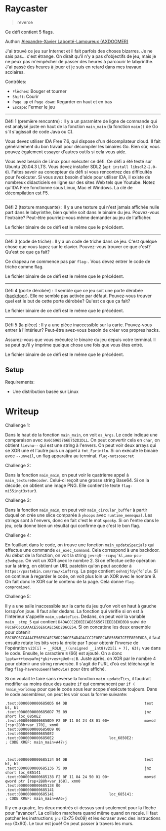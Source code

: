 # Raycaster

> reverse

Ce défi contient 5 flags.

Author: [Alexandre-Xavier Labonté-Lamoureux (AXDOOMER)](https://github.com/axdoomer)

J'ai trouvé ce jeu sur Internet et il fait parfois des choses bizarres. Je ne sais pas... c'est étrange. On dirait qu'il n'y a pas d'objectifs de jeu, mais je ne peux pas m'empêcher de passer des heures à parcourir le labyrinthe. J'ai passé des heures à jouer et je suis en retard dans mes travaux scolaires.

Contrôles:
* `Flèches`: Bouger et tourner
* `Shift`: Courir
* `Page up` et `Page down`: Regarder en haut et en bas
* `Escape`: Fermer le jeu

--------------

Défi 1 (première rencontre) : Il y a un paramètre de ligne de commande qui est analysé juste en haut de la fonction `main_main` (la fonction `main()` de Go s'il s'agissait de code Java ou C).

Vous devez utiliser IDA Free 7.6, qui dispose d'un décompilateur cloud. Il fait généralement du bon travail pour décompiler les binaires Go. Bien sûr, vous pouvez également essayer d'autres outils si cela vous aide. 

Vous avez besoin de Linux pour exécuter ce défi. Ce défi a été testé sur Ubuntu 20.04.3 LTS. Vous devez installer SDL2 (`apt install libsdl2-2.0-0`). Faites savoir au concepteur du défi si vous rencontrez des difficultés pour l'exécuter. Si vous avez besoin d'aide pour utiliser IDA, il existe de nombreux didacticiels en ligne sur des sites Web tels que Youtube. Notez qu'IDA Free fonctionne sous Linux, Mac et Windows. La clé de décompilation est F5.

--------------

Défi 2 (texture manquante) : Il y a une texture qui n'est jamais affichée nulle part dans le labyrinthe, bien qu'elle soit dans le binaire du jeu. Pouvez-vous l'extraire? Peut-être pourriez-vous même demander au jeu de l'afficher.

Le fichier binaire de ce défi est le même que le précédent.

--------------

Défi 3 (code de triche) : Il y a un code de triche dans ce jeu. C'est quelque chose que vous tapez sur le clavier. Pouvez-vous trouver ce que c'est? Qu'est ce que ça fait?

Ce drapeau ne commence pas par `flag-`. Vous devez entrer le code de triche comme flag.

Le fichier binaire de ce défi est le même que le précédent.

--------------

Défi 4 (porte dérobée) : Il semble que ce jeu soit une porte dérobée ([backdoor](https://fr.wikipedia.org/wiki/Porte_d%C3%A9rob%C3%A9e)). Elle ne semble pas activée par défaut. Pouvez-vous trouver quel est le but de cette porte dérobée? Qu'est ce que ça fait?

Le fichier binaire de ce défi est le même que le précédent.

--------------

Défi 5 (la pièce) : Il y a une pièce inaccessible sur la carte. Pouvez-vous entrer à l'intérieur? Peut-être avez-vous besoin de créer vos propres hacks.

Assurez-vous que vous exécutez le binaire du jeu depuis votre terminal. Il se peut qu'il y imprime quelque chose une fois que vous êtes entré.

Le fichier binaire de ce défi est le même que le précédent.

## Setup

Requirements:
- Une distribution basée sur Linux

# Writeup

Challenge 1:

Dans le haut de la fonction `main_main`, on voit `os_Args`. Le code indique une comparaison avec `0x6C6965766E752D2DLL`. On peut convertir cela en `char`, on obtient `lievnu--` qui est une string à l'envers. On peut voir deux arrays qui se XOR une et l'autre puis un appel à `fmt_Fprintln`. Si on exécute le binaire avec `--unveil`, un flag apparaîtra au terminal. `flag-notsosecret`

Challenge 2:

Dans la fonction `main_main`, on peut voir le quatrième appel à `main_textureDecoder`. Celui-ci reçoit une grosse string Base64. Si on la décode, on obtient une image PNG. Elle contient le texte `flag-mi55ingt3xtur3`. 

Challenge 3:

Dans la fonction `main_main`, on peut voir `main_circular_buffer` à partir duquel on crée une slice comparée à `ykoops` avec `runtime_memequal`. Les strings sont à l'envers, donc en fait c'est le mot `spooky`. Si on l'entre dans le jeu, cela donne bien un résultat qui confirme que c'est le bon flag. 

Challenge 4:

En fouillant dans le code, on trouve une fonction `main_updateSpecials` qui effectue une commande `os_exec_Command`. Cela correspond à une backdoor. Au début de la fonction, on voit la string ``jvvrq8--rcqvg`kl,amo-pcu-z3wdvpae``. On voit un XOR avec le nombre 2. Si on effectue cette opération sur la string, on obtient un URL pastebin qu'on peut accéder à `https://pastebin.com/raw/x1uftrcg`. La page contient ``oehn$jfdy{fd`zlm``. Si on continue à regarder le code, on voit plus loin un XOR avec le nombre 9. On fait donc le XOR sur le contenu de la page. Cela donne `flag-compromised`. 

Challenge 5:

Il y a une salle inaccessible sur la carte du jeu qu'on voit en haut à gauche lorsqu'on joue. Il faut aller dedans. La fonction qui vérifie si on est à l'intérieur s'appelle `main_updateTics`. Dedans, on peut voir la variable `main__stmp_5` qui contient `D4DACCC2E0EECAE856567CEEE8E0E0D8` suivi de `F8C6FC6CCAAACE56E6CAEC56D2D6CE54`. Si on concatène les deux ensemble pour obtenir `F8C6FC6CCAAACE56E6CAEC56D2D6CE54D4DACCC2E0EECAE856567CEEE8E0E0D8`, il faut ensuite rotate les bits vers la droite par 1 pour obtenir l'inverse de l'opération `v23[i] = __ROL8__((unsigned __int8)v21[i + 7], 63);` vue dans le code. Ensuite, le caractère `B` (66) est ajouté. On a donc `lpptw>++tewpafmj*gki+ves+gUe6~c|B`. Juste après, on XOR par le nombre 4 pour obtenir une string renversée. Il s'agit de l'URL d'où est téléchargé le flag `flag-haveYouSeenTheMovie?` pour être affiché. 

Si on voulait le faire sans reverse la fonction `main_updateTics`, il faudrait modifier au moins deux des quatre `if` qui commencent par `if ( !main_worldmap` pour que le code sous leur scope s'exécute toujours. Dans le code assembleur, on peut les voir sous la forme suivante: 

```
.text:00000000006850D5 84 DB                                   test    bl, bl
.text:00000000006850D7 75 09                                   jnz     short loc_6850E2
.text:00000000006850D9 F2 0F 11 84 24 48 01 00+                movsd   [rsp+2B8h+var_170], xmm0
.text:00000000006850D9 00
.text:00000000006850E2
.text:00000000006850E2                         loc_6850E2:                             ; CODE XREF: main_main+A47↑j



.text:0000000000685134 84 DB                                   test    bl, bl
.text:0000000000685136 75 09                                   jnz     short loc_685141
.text:0000000000685138 F2 0F 11 84 24 50 01 00+                movsd   qword ptr [rsp+2B8h+var_168], xmm0
.text:0000000000685138 00
.text:0000000000685141
.text:0000000000685141                         loc_685141:                             ; CODE XREF: main_main+AA6↑j
```

Il y en a quatre, les deux montrés ci-dessus sont seulement pour la flèche pour "avancer". La collision marchera quand même quand on recule. Il faut patcher les instructions `jnz` (0x75 0x09) et les écraser avec des instructions `nop` (0x90). Le tour est joué! On peut passer à travers les murs.


